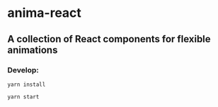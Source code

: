# anima-react

## A collection of React components for flexible animations

### Develop:

`yarn install`

`yarn start`
